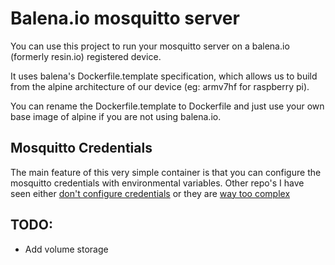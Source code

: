 # Balena.io mosquitto server
You can use this project to run your mosquitto server on a balena.io (formerly resin.io) registered device.

It uses balena's Dockerfile.template specification, which allows us to build from the alpine architecture of our device (eg: armv7hf for raspberry pi).

You can rename the Dockerfile.template to Dockerfile and just use your own base image of alpine if you are not using balena.io. 

## Mosquitto Credentials
The main feature of this very simple container is that you can configure the mosquitto credentials with environmental variables.
Other repo's I have seen either [don't configure credentials](https://github.com/TrafeX/docker-alpine-mosquitto) or they are [way too complex](https://github.com/woahbase/alpine-mosquitto)

## TODO:
* Add volume storage 